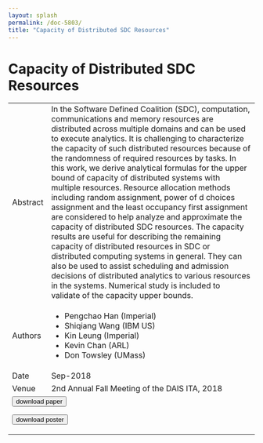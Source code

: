 ```yaml
---
layout: splash
permalink: /doc-5803/
title: "Capacity of Distributed SDC Resources"
---
```


# Capacity of Distributed SDC Resources

<table>
    <tbody>
    <tr>
        <td>Abstract</td>
        <td>In the Software Defined Coalition (SDC), computation, communications and memory resources are distributed across multiple domains and can be used to execute analytics. It is challenging to characterize the capacity of such distributed resources because of the randomness of required resources by tasks. In this work, we derive analytical formulas for the upper bound of capacity of distributed systems with multiple resources. Resource allocation methods including random assignment, power of d choices assignment and the least occupancy first assignment are considered to help analyze and approximate the capacity of distributed SDC resources. The capacity results are useful for describing the remaining capacity of distributed resources in SDC or distributed computing systems in general. They can also be used to assist scheduling and admission decisions of distributed analytics to various resources in the systems. Numerical study is included to validate of the capacity upper bounds.</td>
    </tr>
    <tr>
        <td>Authors</td>
        <td>
            <ul>
                <li>Pengchao Han (Imperial)</li>
                <li>Shiqiang Wang (IBM US)</li>
                <li>Kin Leung (Imperial)</li>
                <li>Kevin Chan (ARL)</li>
                <li>Don Towsley (UMass)</li>
            </ul>
        </td>
    </tr>
    <tr>
        <td>Date</td>
        <td>Sep-2018</td>
    </tr>
    <tr>
        <td>Venue</td>
        <td>2nd Annual Fall Meeting of the DAIS ITA, 2018</td>
    </tr>
        <tr>
            <td colspan="2">
                <form method="get" action="https://ibm.box.com/v/doc-5803-paper">
                    <button type="submit">download paper</button>
                </form>
                <form method="get" action="https://ibm.box.com/v/doc-5803-poster">
                    <button type="submit">download poster</button>
                </form>
            </td>
        </tr>
    </tbody>
</table>
